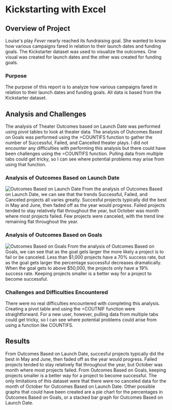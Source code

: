 # Kickstarting with Excel

## Overview of Project

Louise's play _Fever_ nearly reached its fundraising goal. She wanted to know how various campaigns fared in relation to their launch dates and funding goals. The Kickstarter dataset was used to visualize the outcomes. One visual was created for launch dates and the other was created for funding goals.

### Purpose

The purpose of this report is to analyze how various campaigns fared in relation to their launch dates and funding goals. All data is based from the Kickstarter dataset.

## Analysis and Challenges

The analysis of Theater Outcomes based on Launch Date was performed using pivot tables to look at theater data. The analysis of Outcomes Based on Goals was performed using the =COUNTIFS function to gather the number of Successful, Failed, and Cancelled theater plays. I did not encounter any difficulties with performing this analysis but there could have been challenges using the =COUNTIFS function. Pulling data from multiple tabs could get tricky, so I can see where potential problems may arise from using that function.

### Analysis of Outcomes Based on Launch Date

![Outcomes Based on Launch Date](../Desktop/bootcamp/Module%201/resources/Theater_Outcomes_vs_Launch.png)
From the analysis of Outcomes Based on Launch Date, we can see that the trends Successful, Failed, and Canceled projects all varies greatly. Succesful projects typically did the best in May and June, then faded off as the year would progress. Failed projects tended to stay relatively flat throughout the year, but October was month where most projects failed. Few projects were canceled, with the trend line remaining flat throughout the year.

### Analysis of Outcomes Based on Goals

![Outcomes Based on Goals](../Desktop/bootcamp/Module%201/resources/Outcomes_vs_Goals.png)
From the analysis of Outcomes Based on Goals, we can see that as the goal gets larger the more likely a project is to fail or be canceled. Less than $1,000 projects have a 70% success rate, but as the goal gets larger the percentage successful decreases dramatically. When the goal gets to above $50,000, the projects only have a 19% success rate. Keeping projects smaller is a better way for a project to become successful.

### Challenges and Difficulties Encountered

There were no real difficulties encountered with completing this analysis. Creating a pivot table and using the =COUTNIF function were straightforward. For a new user, however, pulling data from multiple tabs could get tricky, so I can see where potential problems could arise from using a function like COUNTIFS.

## Results

From Outcomes Based on Launch Date, succesful projects typically did the best in May and June, then faded off as the year would progress. Failed projects tended to stay relatively flat throughout the year, but October was month where most projects failed. From Outcomes Based on Goals, keeping projects smaller is a better way for a project to become successful. The only limitations of this dataset were that there were no canceled data for the month of October for Outcomes Based on Launch Date. Other possible graphs that could have been created are a pie chart for the percentages in Outcomes Based on Goals, or a stacked bar graph for Outcomes Based on Launch Date.

